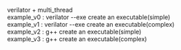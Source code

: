 verilator + multi_thread  
example_v0 : verilator --exe create an executable(simple)  
example_v1 : verilator --exe create an executable(complex)  
example_v2 : g++ create an executable(simple)  
example_v3 : g++ create an executable(complex)  

